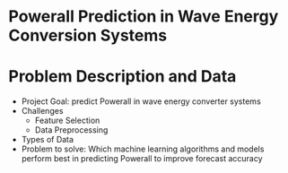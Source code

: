 # Powerall Prediction in Wave Energy Conversion Systems

<h1>Problem Description and Data</h1>
<ul>
  <li>Project Goal: predict Powerall in wave energy converter systems</li>
  <li>Challenges
    <ul>
      <li>Feature Selection</li>
      <li>Data Preprocessing</li>
    </ul>
  </li>
  <li>Types of Data</li>
  <li>Problem to solve: Which machine learning algorithms and models perform best in predicting Powerall to improve forecast accuracy</li>
</ul>
